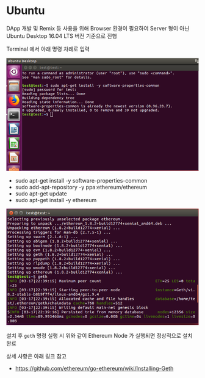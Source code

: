 # Ubuntu

DApp 개발 및 Remix 등 사용을 위해 Browser 환경이 필요하여 Server 형이 아닌 Ubuntu Desktop  16.04 LTS 버전 기준으로 진행

Terminal 에서 아래 명령 차례로 입력

![mage-20180317223417](ubuntu.assets/image-201803172234174.png)

- sudo apt-get install -y software-properties-common
- sudo add-apt-repository -y ppa:ethereum/ethereum
- sudo apt-get update
- sudo apt-get install -y ethereum

![mage-20180317224006](ubuntu.assets/image-201803172240069.png)

설치 후 `geth` 명령 실행 시 위와 같이 Ethereum Node 가 실행되면 정상적으로 설치 완료 

상세 사항은 아래 링크 참고

- https://github.com/ethereum/go-ethereum/wiki/Installing-Geth

